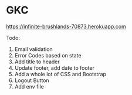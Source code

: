 # GKC
https://infinite-brushlands-70873.herokuapp.com

Todo:

1. Email validation
2. Error Codes based on state
3. Add title to header
4. Update footer, add date to footer
5. Add a whole lot of CSS and Bootstrap
6. Logout Button
7. Add env file
